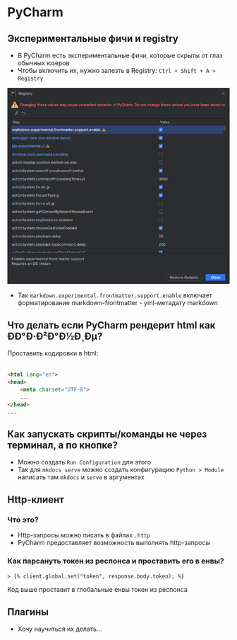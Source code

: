 # PyCharm

## Экспериментальные фичи и registry

- В PyCharm есть экспериментальные фичи, которые скрыты от глаз обычных юзеров
- Чтобы включить их, нужно залезть в Registry: `Ctrl + Shift + A > Registry`

![registry](registry.png)

- Так `markdown.experimental.frontmatter.support.enable` включает форматирование markdown-frontmatter - yml-метадату
  markdown

## Что делать если PyCharm рендерит html как ÐÐ°Ð·Ð²Ð°Ð½Ð¸Ðµ?

Проставить кодировки в html:

```html

<html lang="en">
<head>
    <meta charset="UTF-8">
    ...
</head>
...
```

## Как запускать скрипты/команды не через терминал, а по кнопке?

- Можно создать `Run Configuration` для этого
- Так для `mkdocs serve` можно создать конфигурацию `Python > Module` написать там `mkdocs` и `serve` в аргументах

## Http-клиент

### Что это?

- Http-запросы можно писать в файлах `.http`
- PyCharm предоставляет возможность выполнять http-запросы

### Как парсануть токен из респонса и проставить его в енвы?

```http
> {% client.global.set("token", response.body.token); %}
```

Код выше проставит в глобальные енвы токен из респонса

## Плагины

- Хочу научиться их делать...
